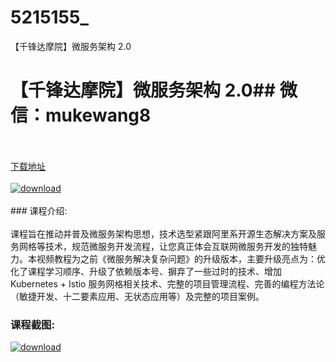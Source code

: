 # 5215155_
【千锋达摩院】微服务架构 2.0
# 【千锋达摩院】微服务架构 2.0## 微信：mukewang8
<br/></br>[下载地址](http://www.36tz.cn/article/5215155 "下载地址")
<br/></br>[![download](http://36tz.cn/muke_img/2020_09_2-4-300x193.png "下载地址")](http://www.36tz.cn/article/5215155 "下载地址")
<br/></br>### 课程介绍:<br/></br>课程旨在推动并普及微服务架构思想，技术选型紧跟阿里系开源生态解决方案及服务网格等技术，规范微服务开发流程，让您真正体会互联网微服务开发的独特魅力。本视频教程为之前《微服务解决复杂问题》的升级版本，主要升级亮点为：优化了课程学习顺序、升级了依赖版本号、摒弃了一些过时的技术、增加 Kubernetes + Istio 服务网格相关技术、完整的项目管理流程、完善的编程方法论（敏捷开发、十二要素应用、无状态应用等）及完整的项目案例。

### 课程截图:
[![download](http://36tz.cn/muke_img/2020_09_1-5.png "下载地址")](http://www.36tz.cn/article/5215155 "下载地址")
